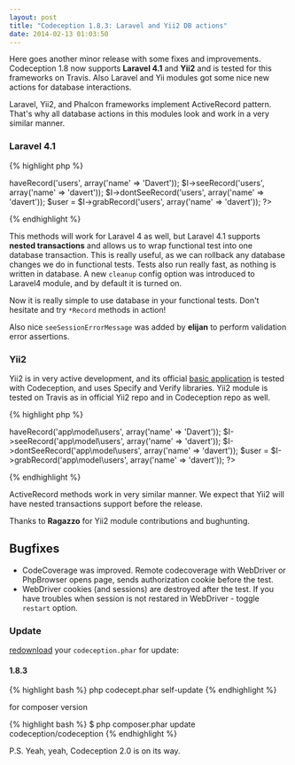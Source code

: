 ```yaml
---
layout: post
title: "Codeception 1.8.3: Laravel and Yii2 DB actions"
date: 2014-02-13 01:03:50
---
```


Here goes another minor release with some fixes and improvements. Codeception 1.8 now supports **Laravel 4.1** and **Yii2** and is tested for this frameworks on Travis. Also Laravel and Yii modules got some nice new actions for database interactions.

Laravel, Yii2, and Phalcon frameworks implement ActiveRecord pattern. That's why all database actions in this modules look and work in a very similar manner.

### Laravel 4.1

{% highlight php %}
<?php
$user_id = $I->haveRecord('users', array('name' => 'Davert'));
$I->seeRecord('users', array('name' => 'davert'));
$I->dontSeeRecord('users', array('name' => 'davert'));
$user = $I->grabRecord('users', array('name' => 'davert'));
?>
{% endhighlight %}

This methods will work for Laravel 4 as well, but Laravel 4.1 supports **nested transactions** and allows us to wrap functional test into one database transaction. This is really useful, as we can rollback any database changes we do in functional tests. Tests also run really fast, as nothing is written in database. A new `cleanup` config option was introduced to Laravel4 module, and by default it is turned on. 

Now it is really simple to use database in your functional tests. Don't hesitate and try `*Record` methods in action!

Also nice `seeSessionErrorMessage` was added by **elijan** to perform validation error assertions.

### Yii2

Yii2 is in very active development, and its official [basic application](https://github.com/yiisoft/yii2-app-basic) is tested with Codeception, and uses Specify and Verify libraries. Yii2 module is tested on Travis as in official Yii2 repo and in Codeception repo as well.

{% highlight php %}
<?php
$user_id = $I->haveRecord('app\model\users', array('name' => 'Davert'));
$I->seeRecord('app\model\users', array('name' => 'davert'));
$I->dontSeeRecord('app\model\users', array('name' => 'davert'));
$user = $I->grabRecord('app\model\users', array('name' => 'davert'));
?>
{% endhighlight %}

ActiveRecord methods work in very similar manner. We expect that Yii2 will have nested transactions support before the release.

Thanks to **Ragazzo** for Yii2 module contributions and bughunting.

## Bugfixes

* CodeCoverage was improved. Remote codecoverage with WebDriver or PhpBrowser opens page, sends authorization cookie before the test. 
* WebDriver cookies (and sessions) are destroyed after the test. If you have troubles when session is not restared in WebDriver - toggle `restart` option.

### Update

[redownload](http://codeception.com/thanks.html) your `codeception.phar` for update:

#### 1.8.3
{% highlight bash %}
php codecept.phar self-update
{% endhighlight %}

for composer version

{% highlight bash %}
$ php composer.phar update codeception/codeception
{% endhighlight %}

P.S. Yeah, yeah, Codeception 2.0 is on its way. 